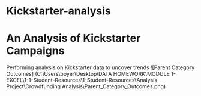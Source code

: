 # Kickstarter-analysis
# An Analysis of Kickstarter Campaigns
Performing analysis on Kickstarter data to uncover trends
![Parent Category Outcomes]
(C:\Users\boyer\Desktop\DATA HOMEWORK\MODULE 1-EXCEL\1-1-Student-Resources\1-Student-Resources\Analysis Project\Crowdfunding Analysis\Parent_Category_Outcomes.png)
